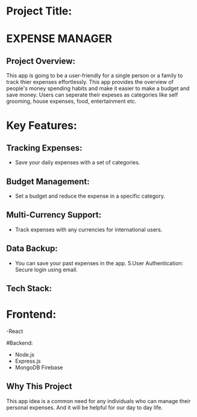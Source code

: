 # Project Title:
# EXPENSE MANAGER
## Project Overview:
This app is going to be a user-friendly for a single person or a family to track thier expenses effortlessly. This app provides the overview of people's money spending habits and make it easier to make a budget and save money. Users can seperate their expeses as categories like self grooming, house expenses, food, entertainment etc.

# Key Features:

## Tracking Expenses: 
- Save your daily expenses with a set of categories.
## Budget Management: 
- Set a budget and reduce the expense in a specific category.
## Multi-Currency Support: 
- Track expenses with any currencies for international users.
## Data Backup: 
- You can save your past expenses in the app. 5.User Authentication: Secure login using email.

## Tech Stack:
# Frontend:
-React

#Backend:
- Node.js
- Express.js
- MongoDB
Firebase
## Why This Project
This app idea is a common need for any individuals who can manage their personal expenses. And it will be helpful for our day to day life.